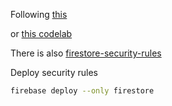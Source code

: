 
Following [this](https://firebase.google.com/docs/firestore/security/get-started)

or [this codelab](https://firebase.google.com/codelabs/firebase-rules#0)

There is also [firestore-security-rules](https://www.filledstacks.com/post/firestore-security-rules-with-testing/)

Deploy security rules
```sh
firebase deploy --only firestore
```